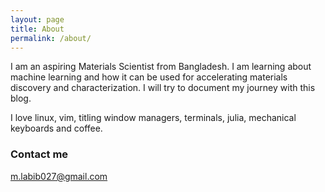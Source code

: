 ```yaml
---
layout: page
title: About
permalink: /about/
---
```


I am an aspiring Materials Scientist from Bangladesh. I am learning about machine learning and how it can be used for accelerating materials discovery and characterization. I will try to document my journey with this blog.

I love linux, vim, titling window managers, terminals, julia, mechanical keyboards and coffee.

### Contact me

[m.labib027@gmail.com](mailto:m.labib027@gmail.com)
